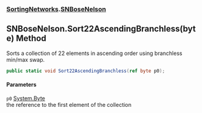 ### [SortingNetworks](SortingNetworks.md 'SortingNetworks').[SNBoseNelson](SortingNetworks_SNBoseNelson.md 'SortingNetworks.SNBoseNelson')
## SNBoseNelson.Sort22AscendingBranchless(byte) Method
Sorts a collection of 22 elements in ascending order using branchless min/max swap.  
```csharp
public static void Sort22AscendingBranchless(ref byte p0);
```
#### Parameters
<a name='SortingNetworks_SNBoseNelson_Sort22AscendingBranchless(byte)_p0'></a>
`p0` [System.Byte](https://docs.microsoft.com/en-us/dotnet/api/System.Byte 'System.Byte')  
the reference to the first element of the collection
  
